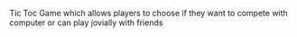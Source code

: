 Tic Toc Game which allows players to choose if they want to compete with computer or can play jovially with friends
